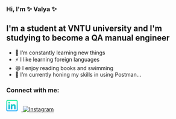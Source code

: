 ### Hi, I'm ✨ Valya ✨

## I'm a student at VNTU university and I'm studying to become a QA manual engineer

- 🌱 I’m constantly learning new things
- ⚡ I like learning foreign languages  
- 😄 I enjoy reading books and swimming
- 🔭 I’m currently honing my skills in using Postman...

### Connect with me:


<!-- <a href="https://www.linkedin.com/in/valentyna-skirska-a119a0244"></a><img src="linkedin.png" width="30" height="30"></a>

<a href="https://www.instagram.com/skyrska_valentina/"><img src="https://encrypted-tbn0.gstatic.com/images?q=tbn:ANd9GcQZ6rI8jHWnbyU4I6j9t7aLBtpZTxy9WHrW3A&usqp=CAU" width="30" height="30"></a> -->

<div>
  <a href="https://www.linkedin.com/in/valentyna-skirska-a119a0244" target="_blank">
    <img src="linkedin.png" alt="LinkedIn" width="30" height="30" style="margin-right: 10px;">
  </a>
  <a href="https://www.instagram.com/skyrska_valentina/" target="_blank">
    <img src="https://encrypted-tbn0.gstatic.com/images?q=tbn:ANd9GcQZ6rI8jHWnbyU4I6j9t7aLBtpZTxy9WHrW3A&usqp=CAU" alt="Instagram" width="30" height="30">
  </a>
</div>

<br />
<br />

<!-- [instagram] : https://www.instagram.com/skyrska_valentina/ -->
